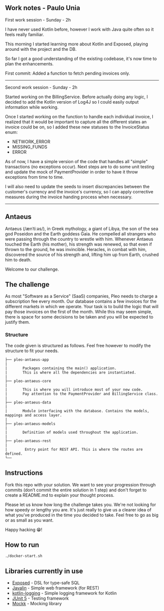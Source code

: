 
## Work notes - Paulo Unia

First work session - Sunday - 2h

I have never used Kotlin before, however I work with Java quite often so it feels really familiar. 

This morning I started learning more about Kotlin and Exposed, playing around with the project and the DB.

So far I got a good understanding of the existing codebase, it's now time to plan the enhancements.

First commit: Added a function to fetch pending invoices only.

---

Second work session - Sunday - 2h

Started working on the BillingService. Before actually doing any logic, I decided to add the Kotlin version of Log4J
so I could easily output information while working. 

Once I started working on the function to handle each individual invoice, I realized that it would be important to capture
all the different states an invoice could be on, so I added these new statuses to the InvoiceStatus enum: 
* NETWORK_ERROR
* MISSING_FUNDS
* ERROR

As of now, I have a simple version of the code that handles all "simple" transactions (no exceptions occur). Next steps
are to do some unit testing and update the mock of PaymentProvider in order to have it throw exceptions from time to time.

I will also need to update the seeds to insert discrepancies between the customer's currency and the invoice's currency,
so I can apply corrective measures during the invoice handing process when necessary.

---

## Antaeus

Antaeus (/ænˈtiːəs/), in Greek mythology, a giant of Libya, the son of the sea god Poseidon and the Earth goddess Gaia. He compelled all strangers who were passing through the country to wrestle with him. Whenever Antaeus touched the Earth (his mother), his strength was renewed, so that even if thrown to the ground, he was invincible. Heracles, in combat with him, discovered the source of his strength and, lifting him up from Earth, crushed him to death.

Welcome to our challenge.

## The challenge

As most "Software as a Service" (SaaS) companies, Pleo needs to charge a subscription fee every month. Our database contains a few invoices for the different markets in which we operate. Your task is to build the logic that will pay those invoices on the first of the month. While this may seem simple, there is space for some decisions to be taken and you will be expected to justify them.

### Structure
The code given is structured as follows. Feel free however to modify the structure to fit your needs.
```
├── pleo-antaeus-app
|
|       Packages containing the main() application. 
|       This is where all the dependencies are instantiated.
|
├── pleo-antaeus-core
|
|       This is where you will introduce most of your new code.
|       Pay attention to the PaymentProvider and BillingService class.
|
├── pleo-antaeus-data
|
|       Module interfacing with the database. Contains the models, mappings and access layer.
|
├── pleo-antaeus-models
|
|       Definition of models used throughout the application.
|
├── pleo-antaeus-rest
|
|        Entry point for REST API. This is where the routes are defined.
└──
```

## Instructions
Fork this repo with your solution. We want to see your progression through commits (don’t commit the entire solution in 1 step) and don't forget to create a README.md to explain your thought process.

Please let us know how long the challenge takes you. We're not looking for how speedy or lengthy you are. It's just really to give us a clearer idea of what you've produced in the time you decided to take. Feel free to go as big or as small as you want.

Happy hacking 😁!

## How to run
```
./docker-start.sh
```

## Libraries currently in use
* [Exposed](https://github.com/JetBrains/Exposed) - DSL for type-safe SQL
* [Javalin](https://javalin.io/) - Simple web framework (for REST)
* [kotlin-logging](https://github.com/MicroUtils/kotlin-logging) - Simple logging framework for Kotlin
* [JUnit 5](https://junit.org/junit5/) - Testing framework
* [Mockk](https://mockk.io/) - Mocking library


